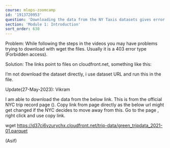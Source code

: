```yaml
---
course: mlops-zoomcamp
id: '1913720953'
question: 'Downloading the data from the NY Taxis datasets gives error : 403 Forbidden'
section: 'Module 1: Introduction'
sort_order: 630
---
```


Problem: While following the steps in the videos you may have problems trying to download with wget the files. Usually it is a 403 error type (Forbidden access).

Solution: The links point to files on cloudfront.net, something like this:

I’m not download the dataset directly, i use dataset URL and run this in the file.

Update(27-May-2023): Vikram

I am able to download the data from the below link. This is from the official  NYC trip record page (). Copy link from page directly as the below url might get changed if the NYC decides to move away from this. Go to the page , right click and use copy link.

wget https://d37ci6vzurychx.cloudfront.net/trip-data/green_tripdata_2021-01.parquet

(Asif)

